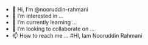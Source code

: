 - 👋 Hi, I’m @nooruddin-rahmani
- 👀 I’m interested in ...
- 🌱 I’m currently learning ...
- 💞️ I’m looking to collaborate on ...
- 📫 How to reach me ...
#HI, Iam Nooruddin Rahmani

